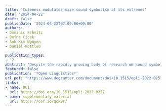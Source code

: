 ```yaml
---
title: 'Cuteness modulates size sound symbolism at its extremes'
date: '2024-04-22'
draft: false
publishDate: '2024-04-22T07:00:00+00:00'
authors:
- Dominic Schmitz
- Defne Cicek
- Anh Kim Nguyen
- Daniel Rottleb

publication_types:
- '2'
abstract: 'Despite the rapidly growing body of research on sound symbolism, one issue that remains understudied is whether different types of sensory information interact in their sound symbolic effects. The experimental study reported here consisted of two tasks and focused on one such potential interaction: size associations and cuteness. First, a forced-choice task was conducted in which size ratings were elicited for pseudowords containing different vowels and consonants. The pseudowords were introduced as names of alien creatures, which were used as visual stimuli in the experiment. Second, the cuteness of alien creatures was assessed in a judgement task. Both tasks were completed by the same group of German speakers. In line with previous research, /aː/ was associated with largeness and /iː/ was associated with smallness. Further, we found that cuteness modulates size associations in /aː/ and /iː/. For /aː/ judged size increased, while for /iː/ judged size decreased with increasing cuteness. Regarding consonants, we found that /ʁ/ evoked higher size associations than other consonants under investigation. Interactions of cuteness and consonants did not reach significance. Our findings call for the integration of other possible factors and features that might show sound symbolic effects or interactions with such in sound symbolism research.'
featured: false
publication: '*Open Linguistics*'
url_pdf: "https://www.degruyter.com/document/doi/10.1515/opli-2022-0257/html"
links:
- name: DOI
  url: https://doi.org/10.1515/opli-2022-0257
- name: supplementary material
  url: https://osf.io/qck9r/
---
```


